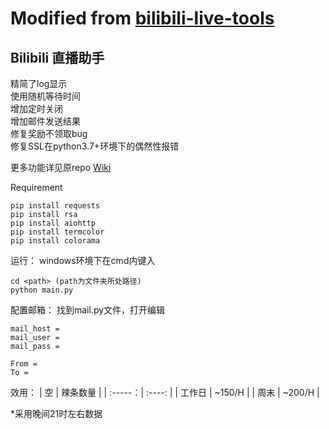 # Modified from [bilibili-live-tools](https://github.com/Dawnnnnnn/bilibili-live-tools)
## Bilibili 直播助手

精简了log显示  
使用随机等待时间  
增加定时关闭  
增加邮件发送结果  
修复奖励不领取bug  
修复SSL在python3.7+环境下的偶然性报错  

更多功能详见原repo [Wiki](https://github.com/Dawnnnnnn/bilibili-live-tools/wiki)

Requirement
```
pip install requests
pip install rsa
pip install aiohttp
pip install termcolor
pip install colorama
```
运行：
windows环境下在cmd内键入
```
cd <path> (path为文件夹所处路径)
python main.py
```

配置邮箱：
找到mail.py文件，打开编辑
```
mail_host =
mail_user =
mail_pass =
 
From = 
To = 
```

效用：
|   空    | 辣条数量  |
| :-----：|  :----: |
| 工作日  | ~150/H |
| 周末  | ~200/H |

*采用晚间21时左右数据


